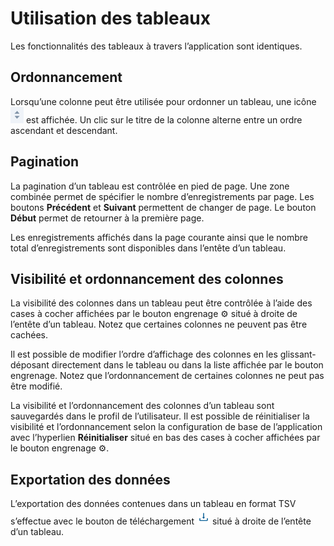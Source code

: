 # Utilisation des tableaux

Les fonctionnalités des tableaux à travers l’application sont identiques.

## Ordonnancement

Lorsqu’une colonne peut être utilisée pour ordonner un tableau, une icône ![chevron haut-bas](updown_caret.png) est affichée. Un clic sur le titre de la colonne alterne entre un ordre ascendant et descendant.

## Pagination

La pagination d’un tableau est contrôlée en pied de page. Une zone combinée permet de spécifier le nombre d’enregistrements par page. Les boutons **Précédent** et **Suivant** permettent de changer de page. Le bouton **Début** permet de retourner à la première page.

Les enregistrements affichés dans la page courante ainsi que le nombre total d’enregistrements sont disponibles dans l’entête d’un tableau.

## Visibilité et ordonnancement des colonnes

La visibilité des colonnes dans un tableau peut être contrôlée à l’aide des cases à cocher affichées par le bouton engrenage ⚙ situé à droite de l’entête d’un tableau. Notez que certaines colonnes ne peuvent pas être cachées.

Il est possible de modifier l’ordre d’affichage des colonnes en les glissant-déposant directement dans le tableau ou dans la liste affichée par le bouton engrenage. Notez que l’ordonnancement de certaines colonnes ne peut pas être modifié.

La visibilité et l’ordonnancement des colonnes d’un tableau sont sauvegardés dans le profil de l’utilisateur. Il est possible de réinitialiser la visibilité et l’ordonnancement selon la configuration de base de l’application avec l’hyperlien **Réinitialiser** situé en bas des cases à cocher affichées par le bouton engrenage ⚙.

## Exportation des données

L’exportation des données contenues dans un tableau en format TSV s’effectue avec le bouton de téléchargement ![bouton de téléchargement](download_button.png) situé à droite de l’entête d’un tableau.

